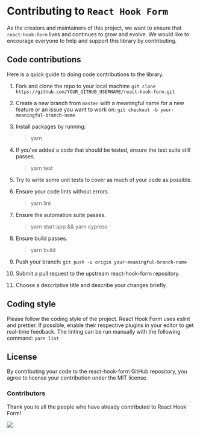 # Contributing to `React Hook Form`

As the creators and maintainers of this project, we want to ensure that `react-hook-form` lives and continues to grow and evolve. We would like to encourage everyone to help and support this library by contributing. 

## Code contributions

Here is a quick guide to doing code contributions to the library.

1. Fork and clone the repo to your local machine `git clone https://github.com/YOUR_GITHUB_USERNAME/react-hook-form.git`

2. Create a new branch from `master` with a meaningful name for a new feature or an issue you want to work on: `git checkout -b your-meaningful-branch-name`

3. Install packages by running:

	> yarn
	
4. If you've added a code that should be tested, ensure the test suite still passes.

	> yarn test
	
5. Try to write some unit tests to cover as much of your code as possible.

6. Ensure your code lints without errors.

	> yarn lint
	
7. Ensure the automation suite passes.

	> yarn start:app && yarn cypress
	
8. Ensure build passes.

	> yarn build
	
9. Push your branch: `git push -u origin your-meaningful-branch-name`

10. Submit a pull request to the upstream react-hook-form repository.

11. Choose a descriptive title and describe your changes briefly.

## Coding style

Please follow the coding style of the project. React Hook Form uses eslint and prettier. If possible, enable their respective plugins in your editor to get real-time feedback. The linting can be run manually with the following command: `yarn lint`

## License

By contributing your code to the react-hook-form GitHub repository, you agree to license your contribution under the MIT license.

### Contributors

Thank you to all the people who have already contributed to React Hook Form!

<img src="https://opencollective.com/react-hook-form/contributors.svg?width=950" />
